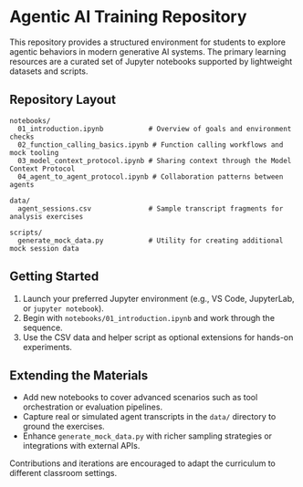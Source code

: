 # Agentic AI Training Repository

This repository provides a structured environment for students to explore agentic behaviors in modern generative AI systems. The primary learning resources are a curated set of Jupyter notebooks supported by lightweight datasets and scripts.

## Repository Layout

```
notebooks/
  01_introduction.ipynb           # Overview of goals and environment checks
  02_function_calling_basics.ipynb # Function calling workflows and mock tooling
  03_model_context_protocol.ipynb # Sharing context through the Model Context Protocol
  04_agent_to_agent_protocol.ipynb # Collaboration patterns between agents

data/
  agent_sessions.csv              # Sample transcript fragments for analysis exercises

scripts/
  generate_mock_data.py           # Utility for creating additional mock session data
```

## Getting Started

1. Launch your preferred Jupyter environment (e.g., VS Code, JupyterLab, or `jupyter notebook`).
2. Begin with `notebooks/01_introduction.ipynb` and work through the sequence.
3. Use the CSV data and helper script as optional extensions for hands-on experiments.

## Extending the Materials

- Add new notebooks to cover advanced scenarios such as tool orchestration or evaluation pipelines.
- Capture real or simulated agent transcripts in the `data/` directory to ground the exercises.
- Enhance `generate_mock_data.py` with richer sampling strategies or integrations with external APIs.

Contributions and iterations are encouraged to adapt the curriculum to different classroom settings.
